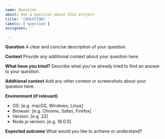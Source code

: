 ```yaml
---
name: Question
about: Ask a question about this project
title: '[QUESTION] '
labels: ['question']
assignees: ''

---
```


**Question**
A clear and concise description of your question.

**Context**
Provide any additional context about your question here.

**What have you tried?**
Describe what you've already tried to find an answer to your question.

**Additional context**
Add any other context or screenshots about your question here.

**Environment (if relevant)**
- OS: [e.g. macOS, Windows, Linux]
- Browser: [e.g. Chrome, Safari, Firefox]
- Version: [e.g. 22]
- Node.js version: [e.g. 18.0.0]

**Expected outcome**
What would you like to achieve or understand?
